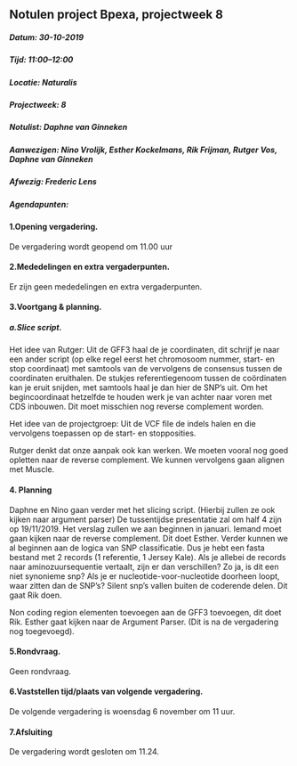 ## Notulen project Bpexa, projectweek 8
##### Datum: 30-10-2019
##### Tijd: 11:00–12:00 
##### Locatie: Naturalis
##### Projectweek: 8
##### Notulist: Daphne van Ginneken
##### Aanwezigen: Nino Vrolijk, Esther Kockelmans, Rik Frijman, Rutger Vos, Daphne van Ginneken
##### Afwezig: Frederic Lens
##### Agendapunten: 

#### 1.Opening vergadering.
De vergadering wordt geopend om 11.00 uur

#### 2.Mededelingen en extra vergaderpunten.
Er zijn geen mededelingen en extra vergaderpunten.

#### 3.Voortgang & planning.
##### a.Slice script.
Het idee van Rutger: Uit de GFF3 haal de je coordinaten, dit schrijf je naar een ander script (op elke regel eerst het chromosoom nummer, start- en stop coordinaat) met samtools van de vervolgens de consensus tussen de coordinaten eruithalen. De stukjes referentiegenoom tussen de coördinaten kan je eruit snijden, met samtools haal je dan hier de SNP’s uit. Om het begincoordinaat hetzelfde te houden werk je van achter naar voren met CDS inbouwen. Dit moet misschien nog reverse complement worden.

Het idee van de projectgroep: Uit de VCF file de indels halen en die vervolgens toepassen op de start- en stopposities. 

Rutger denkt dat onze aanpak ook kan werken. We moeten vooral nog goed opletten naar de reverse complement. We kunnen vervolgens gaan alignen met Muscle.

#### 4. Planning
Daphne en Nino gaan verder met het slicing script. (Hierbij zullen ze ook kijken naar argument parser)
De tussentijdse presentatie zal om half 4 zijn op 19/11/2019.
Het verslag zullen we aan beginnen in januari.
Iemand moet gaan kijken naar de reverse complement. Dit doet Esther.
Verder kunnen we al beginnen aan de logica van SNP classificatie. Dus je hebt een fasta bestand met 2 records (1 referentie, 1 Jersey Kale). Als je allebei de records naar aminozuursequentie vertaalt, zijn er dan verschillen? Zo ja, is dit een niet synonieme snp? Als je er nucleotide-voor-nucleotide doorheen loopt, waar zitten dan de SNP’s? Silent snp’s vallen buiten de coderende delen. Dit gaat Rik doen.

Non coding region elementen toevoegen aan de GFF3 toevoegen, dit doet Rik. Esther gaat kijken naar de Argument Parser. (Dit is na de vergadering nog toegevoegd).

#### 5.Rondvraag.
Geen rondvraag.

#### 6.Vaststellen tijd/plaats van volgende vergadering.
De volgende vergadering is woensdag 6 november om 11 uur.

#### 7.Afsluiting
De vergadering wordt gesloten om 11.24.
